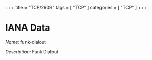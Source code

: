 +++
title = "TCP/2909"
tags = [ "TCP" ]
categories = [ "TCP" ]
+++

# IANA Data

_Name:_ funk-dialout

_Description:_ Funk Dialout


